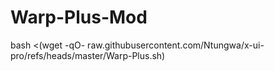 # Warp-Plus-Mod

bash <(wget -qO- raw.githubusercontent.com/Ntungwa/x-ui-pro/refs/heads/master/Warp-Plus.sh)
